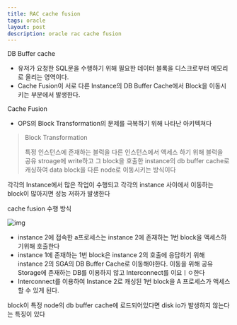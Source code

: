 ```yaml
---
title: RAC cache fusion
tags: oracle
layout: post
description: oracle rac cache fusion
---
```


DB Buffer cache

- 유저가 요청한 SQL문을 수행하기 위해 필요한 데이터 블록을 디스크로부터 메모리로 올리는 영역이다.
- Cache Fusion이 서로 다른 Instance의 DB Buffer Cache에서 Block을 이동시키는 부분에서 발생한다.

Cache Fusion

- OPS의 Block Transformation의 문제를 극복하기 위해 나타난 아키텍쳐다

> Block Transformation
>
> 특정 인스턴스에 존재하는 블럭을 다른 인스턴스에서 액세스 하기 위해 블럭을 공유 stroage에 write하고 그 block을 호출한 instance의 db buffer cache로 캐싱하여 data block을 다른 node로 이동시키는 방식이다

각각의 Instance에서 많은 작업이 수행되고 각각의 instance 사이에서 이동하는 block이 많아지면 성능 저하가 발생한다

cache fusion 수행 방식

![img](https://blog.kakaocdn.net/dn/mWDgy/btqGbPkYCgH/TRBLS1a3od4WDqTkih6eWk/img.png)

- instance 2에 접속한 a프로세스는 instance 2에 존재하는 1번 block을 액세스하기위해 호출한다
- instance 1에 존재하는 1번 block은 instance 2의 호출에 응답하기 위해 instance 2의 SGA의 DB Buffer Cache로 이동해야한다. 이동을 위해 공유 Storage에 존재하는 DB를 이용하지 않고 Interconnect를 이요ㅣㅇ한다
- Interconnect를 이용하여 Instance 2로 캐싱된 1번 block을 A 프로세스가 액세스 할 수 있게 된다.



block이 특정 node의 db buffer cache에 로드되어있다면 disk io가 발생하지 않는다는 특징이 있다

